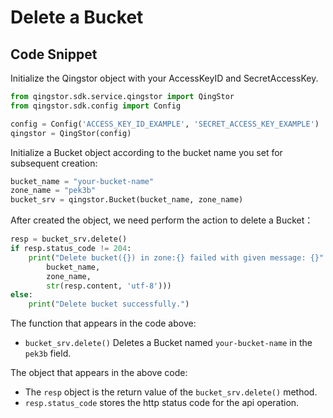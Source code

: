 # Delete a Bucket

## Code Snippet

Initialize the Qingstor object with your AccessKeyID and SecretAccessKey.

```python
from qingstor.sdk.service.qingstor import QingStor
from qingstor.sdk.config import Config

config = Config('ACCESS_KEY_ID_EXAMPLE', 'SECRET_ACCESS_KEY_EXAMPLE')
qingstor = QingStor(config)
```

Initialize a Bucket object according to the bucket name you set for subsequent creation:

```python
bucket_name = "your-bucket-name"
zone_name = "pek3b"
bucket_srv = qingstor.Bucket(bucket_name, zone_name)
```

After created the object, we need perform the action to delete a Bucket：

```python
resp = bucket_srv.delete()
if resp.status_code != 204:
    print("Delete bucket({}) in zone:{} failed with given message: {}".format(
        bucket_name,
        zone_name,
        str(resp.content, 'utf-8')))
else:
    print("Delete bucket successfully.")
```

The function that appears in the code above:
- `bucket_srv.delete()` Deletes a Bucket named `your-bucket-name` in the `pek3b` field.

The object that appears in the above code:
- The `resp` object is the return value of the `bucket_srv.delete()` method.
- `resp.status_code` stores the http status code for the api operation.

